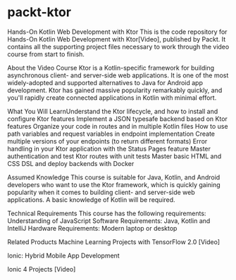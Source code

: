 # packt-ktor
Hands-On Kotlin Web Development with Ktor
This is the code repository for Hands-On Kotlin Web Development with Ktor[Video], published by Packt. It contains all the supporting project files necessary to work through the video course from start to finish.

About the Video Course
Ktor is a Kotlin-specific framework for building asynchronous client- and server-side web applications. It is one of the most widely-adopted and supported alternatives to Java for Android app development. Ktor has gained massive popularity remarkably quickly, and you'll rapidly create connected applications in Kotlin with minimal effort.	

What You Will LearnUnderstand the Ktor lifecycle, and how to install and configure Ktor features
Implement a JSON typesafe backend based on Ktor features
Organize your code in routes and in multiple Kotlin files
How to use path variables and request variables in endpoint implementation
Create multiple versions of your endpoints (to return different formats)
Error handling in your Ktor application with the Status Pages feature
Master authentication and test Ktor routes with unit tests
Master basic HTML and CSS DSL and deploy backends with Docker

Assumed Knowledge
This course is suitable for Java, Kotlin, and Android developers who want to use the Ktor framework, which is quickly gaining popularity when it comes to building client- and server-side web applications. A basic knowledge of Kotlin will be required.	

Technical Requirements
This course has the following requirements:
Understanding of JavaScript Software Requirements: Java, Kotlin and IntelliJ
Hardware Requirements: Modern laptop or desktop

Related Products
Machine Learning Projects with TensorFlow 2.0 [Video]

Ionic: Hybrid Mobile App Development

Ionic 4 Projects [Video]
